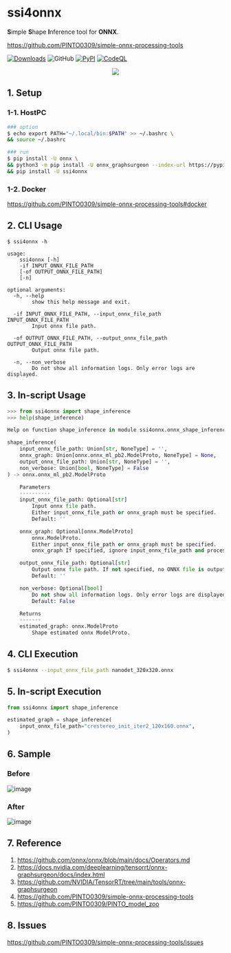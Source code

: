 # ssi4onnx
**S**imple **S**hape **I**nference tool for **ONNX**.


https://github.com/PINTO0309/simple-onnx-processing-tools

[![Downloads](https://static.pepy.tech/personalized-badge/ssi4onnx?period=total&units=none&left_color=grey&right_color=brightgreen&left_text=Downloads)](https://pepy.tech/project/ssi4onnx) ![GitHub](https://img.shields.io/github/license/PINTO0309/ssi4onnx?color=2BAF2B) [![PyPI](https://img.shields.io/pypi/v/ssi4onnx?color=2BAF2B)](https://pypi.org/project/ssi4onnx/) [![CodeQL](https://github.com/PINTO0309/ssi4onnx/workflows/CodeQL/badge.svg)](https://github.com/PINTO0309/ssi4onnx/actions?query=workflow%3ACodeQL)

<p align="center">
  <img src="https://user-images.githubusercontent.com/33194443/170158744-69bfdb6a-e032-4ed9-982c-ee9ac8889022.png" />
</p>

## 1. Setup
### 1-1. HostPC
```bash
### option
$ echo export PATH="~/.local/bin:$PATH" >> ~/.bashrc \
&& source ~/.bashrc

### run
$ pip install -U onnx \
&& python3 -m pip install -U onnx_graphsurgeon --index-url https://pypi.ngc.nvidia.com \
&& pip install -U ssi4onnx
```
### 1-2. Docker
https://github.com/PINTO0309/simple-onnx-processing-tools#docker

## 2. CLI Usage
```
$ ssi4onnx -h

usage:
    ssi4onnx [-h]
    -if INPUT_ONNX_FILE_PATH
    [-of OUTPUT_ONNX_FILE_PATH]
    [-n]

optional arguments:
  -h, --help
        show this help message and exit.

  -if INPUT_ONNX_FILE_PATH, --input_onnx_file_path INPUT_ONNX_FILE_PATH
        Input onnx file path.

  -of OUTPUT_ONNX_FILE_PATH, --output_onnx_file_path OUTPUT_ONNX_FILE_PATH
        Output onnx file path.

  -n, --non_verbose
        Do not show all information logs. Only error logs are displayed.
```

## 3. In-script Usage
```python
>>> from ssi4onnx import shape_inference
>>> help(shape_inference)

Help on function shape_inference in module ssi4onnx.onnx_shape_inference:

shape_inference(
    input_onnx_file_path: Union[str, NoneType] = '',
    onnx_graph: Union[onnx.onnx_ml_pb2.ModelProto, NoneType] = None,
    output_onnx_file_path: Union[str, NoneType] = '',
    non_verbose: Union[bool, NoneType] = False
) -> onnx.onnx_ml_pb2.ModelProto

    Parameters
    ----------
    input_onnx_file_path: Optional[str]
        Input onnx file path.
        Either input_onnx_file_path or onnx_graph must be specified.
        Default: ''

    onnx_graph: Optional[onnx.ModelProto]
        onnx.ModelProto.
        Either input_onnx_file_path or onnx_graph must be specified.
        onnx_graph If specified, ignore input_onnx_file_path and process onnx_graph.

    output_onnx_file_path: Optional[str]
        Output onnx file path. If not specified, no ONNX file is output.
        Default: ''

    non_verbose: Optional[bool]
        Do not show all information logs. Only error logs are displayed.
        Default: False

    Returns
    -------
    estimated_graph: onnx.ModelProto
        Shape estimated onnx ModelProto.
```

## 4. CLI Execution
```bash
$ ssi4onnx --input_onnx_file_path nanodet_320x320.onnx
```

## 5. In-script Execution
```python
from ssi4onnx import shape_inference

estimated_graph = shape_inference(
    input_onnx_file_path="crestereo_init_iter2_120x160.onnx",
)
```

## 6. Sample
### Before
![image](https://user-images.githubusercontent.com/33194443/169821344-f3560cfe-476f-4480-9c76-8c71476ebb57.png)

### After
![image](https://user-images.githubusercontent.com/33194443/169821518-bb58ea27-37d7-42d7-84c6-0e40c522760e.png)

## 7. Reference
1. https://github.com/onnx/onnx/blob/main/docs/Operators.md
2. https://docs.nvidia.com/deeplearning/tensorrt/onnx-graphsurgeon/docs/index.html
3. https://github.com/NVIDIA/TensorRT/tree/main/tools/onnx-graphsurgeon
4. https://github.com/PINTO0309/simple-onnx-processing-tools
5. https://github.com/PINTO0309/PINTO_model_zoo

## 8. Issues
https://github.com/PINTO0309/simple-onnx-processing-tools/issues
